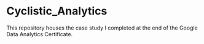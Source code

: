 # Cyclistic_Analytics
This repository houses the case study I completed at the end of the Google Data Analytics Certificate. 
